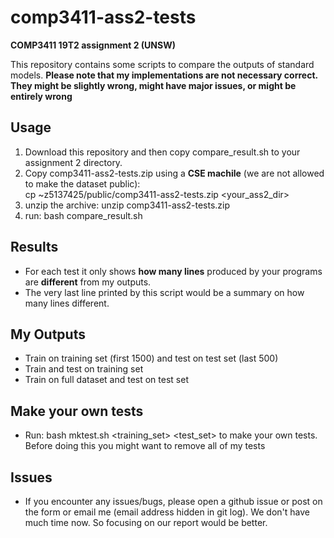 # comp3411-ass2-tests
**COMP3411 19T2 assignment 2 (UNSW)**  

This repository contains some scripts to compare the outputs of standard models. **Please note that my implementations are not necessary correct. They might be slightly wrong, might have major issues, or might be entirely wrong**

## Usage
1. Download this repository and then copy compare_result.sh to your assignment 2 directory.  
2. Copy comp3411-ass2-tests.zip using a **CSE machile** (we are not allowed to make the dataset public):  
cp ~z5137425/public/comp3411-ass2-tests.zip <your_ass2_dir>  
3. unzip the archive: unzip comp3411-ass2-tests.zip
2. run: bash compare_result.sh  

## Results
- For each test it only shows **how many lines** produced by your programs are **different** from my outputs.  
- The very last line printed by this script would be a summary on how many lines different.

## My Outputs
- Train on training set (first 1500) and test on test set (last 500)
- Train and test on training set
- Train on full dataset and test on test set

## Make your own tests
- Run: bash mktest.sh <training_set> <test_set> to make your own tests. Before doing this you might want to remove all of my tests

## Issues
- If you encounter any issues/bugs, please open a github issue or post on the form or email me (email address hidden in git log). We don't have much time now. So focusing on our report would be better.
